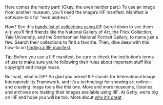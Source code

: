 Here comes the nerdy part! (Okay, the even nerdier part.) To use an image from another museum, you’ll need the image’s IIIF manifest. Manifest is software-talk for “web address.”

How? See this [handy list of collections using IIIF](https://iiif.io/community/) (scroll down to see them all): you’ll find friends like the National Gallery of Art, the Frick Collection, Yale University, and the Smithsonian National Portrait Gallery, to name just a few. Search their collections to find a favorite. Then, dive deep with this how-to on [finding a IIIF manifest](https://iiif.io/explainers/using_iiif_resources/#finding-a-iiif-manifest-url).

Tip: Before you use a IIIF manifest, be sure to check the institution’s terms of use to make sure you’re following their rules about important stuff like copyright and image reuse.

But wait, what is IIIF? So glad you asked! IIIF stands for International Image Interoperability Framework, and it’s a technology for showing art online—and creating image tools like this one. More and more museums, libraries, and archives are making their images available using IIIF. At Getty, we’re big on IIIF and hope you will be too. More about [why it’s great](https://iiif.io/community/faq/#what-are-the-benefits-of-iiif).